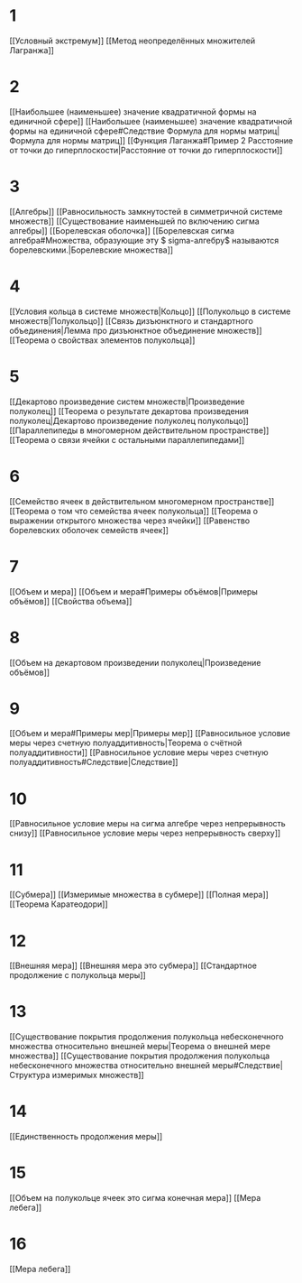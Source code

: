 # 1
[[Условный экстремум]]
[[Метод неопределённых множителей Лагранжа]]
# 2
[[Наибольшее (наименьшее) значение квадратичной формы на единичной сфере]]
[[Наибольшее (наименьшее) значение квадратичной формы на единичной сфере#Следствие Формула для нормы матриц|Формула для нормы матриц]]
[[Функция Лаганжа#Пример 2 Расстояние от точки до гиперплоскости|Расстояние от точки до гиперплоскости]]
# 3
[[Алгебры]]
[[Равносильность замкнутостей в симметричной системе множеств]]
[[Существование наименьшей по включению сигма алгебры]]
[[Борелевская оболочка]]
[[Борелевская сигма алгебра#Множества, образующие эту $ sigma-алгебру$ называются борелевскими.|Борелевские множества]]
# 4
[[Условия кольца в системе множеств|Кольцо]]
[[Полукольцо в системе множеств|Полукольцо]]
[[Связь дизъюнктного и стандартного объединения|Лемма про дизъюнктное объединение множеств]]
[[Теорема о свойствах элементов полукольца]]
# 5
[[Декартово произведение систем множеств|Произведение полуколец]]
[[Теорема о результате декартова произведения полуколец|Декартово произведение полуколец полукольцо]]
[[Параллепипеды в многомерном действительном пространстве]]
[[Теорема о связи ячейки с остальными параллепипедами]]
# 6
[[Семейство ячеек в действительном многомерном пространстве]]
[[Теорема о том что семейства ячеек полукольца]]
[[Теорема о выражении открытого множества через ячейки]]
[[Равенство борелевских оболочек семейств ячеек]]
# 7
[[Объем и мера]]
[[Объем и мера#Примеры объёмов|Примеры объёмов]]
[[Свойства объема]]
# 8
[[Объем на декартовом произведении полуколец|Произведение объёмов]]
# 9
[[Объем и мера#Примеры мер|Примеры мер]]
[[Равносильное условие меры через счетную полуаддитивность|Теорема о счётной полуаддитивности]]
[[Равносильное условие меры через счетную полуаддитивность#Следствие|Следствие]]
# 10
[[Равносильное условие меры на сигма алгебре через непрерывность снизу]]
[[Равносильное условие меры через непрерывность сверху]]
# 11
[[Субмера]]
[[Измеримые множества в субмере]]
[[Полная мера]]
[[Теорема Каратеодори]]
# 12
[[Внешняя мера]]
[[Внешняя мера это субмера]]
[[Стандартное продолжение с полукольца меры]]
# 13
[[Существование покрытия продолжения полукольца небесконечного множества относительно внешней меры|Теорема о внешней мере множества]]
[[Существование покрытия продолжения полукольца небесконечного множества относительно внешней меры#Следствие|Структура измеримых множеств]]
# 14
[[Единственность продолжения меры]]
# 15
[[Объем на полукольце ячеек это сигма конечная мера]]
[[Мера лебега]]
# 16
[[Мера лебега]]
